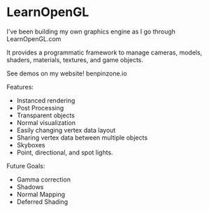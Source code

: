 # LearnOpenGL
I've been building my own graphics engine as I go through LearnOpenGL.com
  
It provides a programmatic framework to manage cameras, models, shaders, materials, textures, and game objects.
  
See demos on my website! benpinzone.io
  
Features:
* Instanced rendering
* Post Processing
* Transparent objects
* Normal visualization
* Easily changing vertex data layout
* Sharing vertex data between multiple objects
* Skyboxes
* Point, directional, and spot lights.
  
Future Goals:
* Gamma correction
* Shadows
* Normal Mapping
* Deferred Shading
